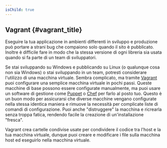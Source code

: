 ```yaml
---
isChild: true
---
```


## Vagrant {#vagrant_title}

Eseguire la tua applicazione in ambienti differenti in sviluppo e produzione può
portare a strani bug che compaiono solo quando il sito è pubblicato. Inoltre è
difficile fare in modo che la stessa versione di ogni libreria sia usata quando
si fa parte di un team di sviluppatori.

Se stai sviluppando su Windows e pubblicando su Linux (o qualunque cosa non sia
Windows) o stai sviluppando in un team, potresti considerare l'utilizzo di una
macchina virtuale. Sembra complicato, ma tramite [Vagrant][vagrant] puoi
configurare una semplice macchina virtuale in pochi passi. Queste macchine di
base possono essere configurate manualmente, ma puoi usare un software di
gestione come [Puppet][puppet] o [Chef][chef] per farlo al posto tuo. Questo è
un buon modo per assicurarsi che diverse macchine vengano configurate nella
stessa identica maniera e rimuove la necessità per complicate liste di comandi
di configurazione. Puoi anche "distruggere" la macchina e ricrearla senza troppa
fatica, rendendo facile la creazione di un'installazione "fresca".

Vagrant crea cartelle condivise usate per condividere il codice tra l'host e la
tua macchina virtuale, dunque puoi creare e modificare i file sulla macchina
host ed eseguirlo nella macchina virtuale.

[vagrant]: http://vagrantup.com/
[puppet]: http://www.puppetlabs.com/
[chef]: http://www.opscode.com/
